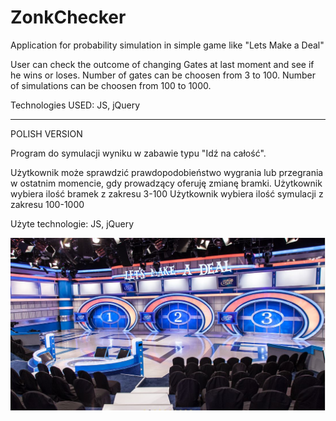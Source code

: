 # ZonkChecker

Application for probability simulation in simple game like "Lets Make a Deal"

User can check the outcome of changing Gates at last moment and see if he wins or loses.
Number of gates can be choosen from 3 to 100.
Number of simulations can be choosen from 100 to 1000.

Technologies USED: JS, jQuery

__________________
POLISH VERSION

Program do symulacji wyniku w zabawie typu "Idź na całość".

Użytkownik może sprawdzić prawdopodobieństwo wygrania lub przegrania w ostatnim momencie, gdy prowadzący oferuję zmianę bramki.
Użytkownik wybiera ilość bramek z zakresu 3-100
Użytkownik wybiera ilość symulacji z zakresu 100-1000

Użyte technologie: JS, jQuery

![](Przechwytywanie.JPG)
